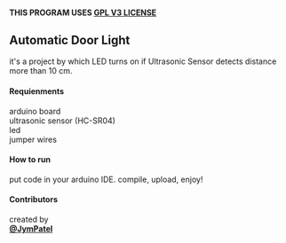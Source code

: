 #### THIS PROGRAM USES [GPL V3 LICENSE](../../LICENSE)

## Automatic Door Light
it's a project by which LED turns on if Ultrasonic Sensor detects distance more than 10 cm.  

#### Requienments
arduino board  
ultrasonic sensor (HC-SR04)  
led  
jumper wires  

#### How to run
put code in your arduino IDE.
compile, upload, enjoy!

#### Contributors
created by  
[**@JymPatel**](https://github.com/JymPatel)  
